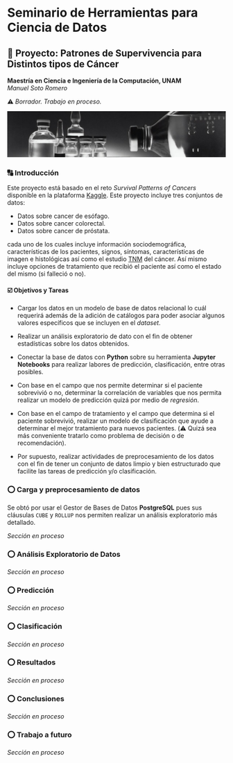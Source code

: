 # Seminario de Herramientas para Ciencia de Datos
## :rocket: Proyecto: Patrones de Supervivencia para Distintos tipos de Cáncer
**Maestría en Ciencia e Ingeniería de la Computación, UNAM**   
*Manuel Soto Romero*   

:warning: *Borrador. Trabajo en proceso.*

![imagen](imagenes/dataset-card.jpg)

### :capital_abcd: Introducción
Este proyecto está basado en el reto *Survival Patterns of Cancers* disponible en la plataforma [Kaggle](https://www.kaggle.com/saurabhshahane/survival-patterns-of-cancers).
Este proyecto incluye tres conjuntos de datos:

- Datos sobre cancer de esófago.
- Datos sobre cancer colorectal.
- Datos sobre cancer de próstata.

cada uno de los cuales incluye información sociodemográfica, características de los pacientes, signos, síntomas, 
características de imagen e histológicas así como el estudio [TNM](https://en.wikipedia.org/wiki/TNM_staging_system) del 
cáncer. Así mismo incluye opciones de tratamiento que recibió el paciente así como el estado del mismo (si falleció o
no).

#### :ballot_box_with_check: Objetivos y Tareas

- Cargar los datos en un modelo de base de datos relacional lo cuál requerirá además de la adición de catálogos para
  poder asociar algunos valores específicos que se incluyen en el *dataset*.

- Realizar un análisis exploratorio de dato con el fin de obtener estadísticas sobre los datos obtenidos.

- Conectar la base de datos con __Python__ sobre su herramienta __Jupyter Notebooks__ para realizar labores de 
  predicción, clasificación, entre otras posibles.

- Con base en el campo que nos permite determinar si el paciente sobrevivió o no, determinar la correlación de variables
  que nos permita realizar un modelo de predicción quizá por medio de *regresión*.

- Con base en el campo de tratamiento y el campo que determina si el paciente sobrevivió, realizar un modelo de 
  clasificación que ayude a determinar el mejor tratamiento para nuevos pacientes. (:warning: Quizá sea más conveniente
  tratarlo como problema de decisión o de recomendación).

- Por supuesto, realizar actividades de preprocesamiento de los datos con el fin de tener un conjunto de datos limpio
  y bien estructurado que facilite las tareas de predicción y/o clasificación.

### :o: Carga y preprocesamiento de datos

Se obtó por usar el Gestor de Bases de Datos __PostgreSQL__ pues sus cláusulas `CUBE` y `ROLLUP` nos permiten realizar
un análisis exploratorio más detallado.

*Sección en proceso*

### :o: Análisis Exploratorio de Datos

*Sección en proceso*

### :o: Predicción

*Sección en proceso*

### :o: Clasificación

*Sección en proceso*

### :o: Resultados

*Sección en proceso*

### :o: Conclusiones

*Sección en proceso*

### :o: Trabajo a futuro

*Sección en proceso*
